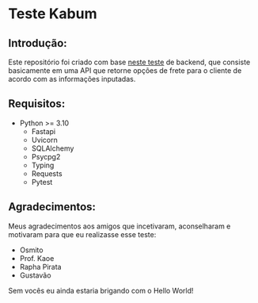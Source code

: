 # Teste Kabum

## Introdução:
Este repositório foi criado com base [neste teste](https://github.com/kabum/testes-kabum/tree/master/Teste%20Back-End%201) de backend, que consiste basicamente em uma API que retorne opções de frete para o cliente de acordo com as informações inputadas.

## Requisitos:
 - Python >= 3.10
   - Fastapi
   - Uvicorn
   - SQLAlchemy
   - Psycpg2
   - Typing
   - Requests
   - Pytest

## Agradecimentos:
Meus agradecimentos aos amigos que incetivaram, aconselharam e motivaram para que eu realizasse esse teste:

- Osmito
- Prof. Kaoe
- Rapha Pirata
- Gustavão

Sem vocês eu ainda estaria brigando com o Hello World!
